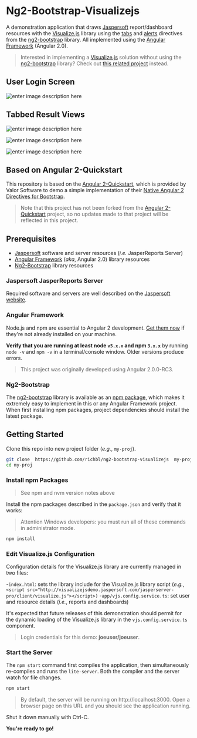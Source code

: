 # Ng2-Bootstrap-Visualizejs
A demonstration application that draws [Jaspersoft](http://www.jaspersoft.com/) report/dashboard resources with the [Visualize.js](http://community.jaspersoft.com/project/visualizejs) library using the [tabs](http://valor-software.com/ng2-bootstrap/#/tabs) and [alerts](http://valor-software.com/ng2-bootstrap/#/alerts) directives from the [ng2-bootstrap](https://github.com/valor-software/ng2-bootstrap) library. All implemented using the [Angular Framework](https://angular.io/) (Angular 2.0).

> Interested in implementing a [Visualize.js](http://community.jaspersoft.com/project/visualizejs) solution without using the [ng2-bootstrap](https://github.com/valor-software/ng2-bootstrap) library? Check out [this related project](https://github.com/richbl/ng2-visualizejs) instead.

## User Login Screen
![enter image description here](https://cloud.githubusercontent.com/assets/10182110/16470095/16c8664a-3e09-11e6-95b5-93be3e0ccb0f.png)
## Tabbed Result Views
![enter image description here](https://cloud.githubusercontent.com/assets/10182110/16470115/2ad353a2-3e09-11e6-856b-6fee94ea7edf.png)

![enter image description here](https://cloud.githubusercontent.com/assets/10182110/16470519/7767b4ae-3e0b-11e6-867e-65aaf4aff737.png)

![enter image description here](https://cloud.githubusercontent.com/assets/10182110/16470559/be02fd6a-3e0b-11e6-8a50-85ec58fdc8b8.png)

## Based on Angular 2-Quickstart
This repository is based on the [Angular 2-Quickstart](https://github.com/valor-software/angular2-quickstart), which is provided by Valor Software to demo a simple implementation of their [Native Angular 2 Directives for Bootstrap](http://valor-software.com/ng2-bootstrap/#/).

> Note that this project has not been forked from the [Angular 2-Quickstart](https://github.com/valor-software/angular2-quickstart) project, so no updates made to that project will be reflected in this project.


## Prerequisites

 - [Jaspersoft](http://jaspersoft.com/quick-start) software and server resources (*i.e.* JasperReports Server)
 - [Angular Framework](https://angular.io/)  (*aka*, Angular 2.0) library resources
 - [Ng2-Bootstrap](https://github.com/valor-software/ng2-bootstrap) library resources

### Jaspersoft JasperReports Server
Required software and servers are well described on the [Jaspersoft website](http://jaspersoft.com/quick-start).

### Angular Framework
Node.js and npm are essential to Angular 2 development. <a href="https://docs.npmjs.com/getting-started/installing-node" target="_blank" title="Installing Node.js and updating npm"> Get them now</a> if they're not already installed on your machine.
 
**Verify that you are running at least node `v5.x.x` and npm `3.x.x`**
by running `node -v` and `npm -v` in a terminal/console window.
Older versions produce errors.

> This project was originally developed using Angular 2.0.0-RC3.

### Ng2-Bootstrap
The [ng2-bootstrap](https://github.com/valor-software/ng2-bootstrap) library is available as an [npm package](https://www.npmjs.com/package/ng2-bootstrap), which makes it extremely easy to implement in this or any Angular Framework project. When first installing npm packages, project dependencies should install the latest package.

## Getting Started

Clone this repo into new project folder (*e.g.*, `my-proj`).
```bash
git clone  https://github.com/richbl/ng2-bootstrap-visualizejs  my-proj
cd my-proj
```

### Install npm Packages

> See npm and nvm version notes above

Install the npm packages described in the `package.json` and verify that it works:

> Attention Windows developers: you must run all of these commands in administrator mode.

```bash
npm install
```

### Edit Visualize.js Configuration

Configuration details for the Visualize.js library are currently managed in two files:

-`index.html`: sets the library include for the Visualize.js library script (*e.g.*,  `<script src="http://visualizejsdemo.jaspersoft.com/jasperserver-pro/client/visualize.js"></script>)`
-`app/vjs.config.service.ts`: set user and resource details (*i.e.*, reports and dashboards) 

It's expected that future releases of this demonstration should permit for the dynamic loading of the Visualize.js library in the `vjs.config.service.ts` component.

> Login credentials for this demo: **joeuser/joeuser**.

### Start the Server

The `npm start` command first compiles the application, 
then simultaneously re-compiles and runs the `lite-server`.
Both the compiler and the server watch for file changes.

```bash
npm start
```

> By default, the server will be running on http://localhost:3000. Open a browser page on this URL and you should see the application running.

Shut it down manually with Ctrl-C.

**You're ready to go!**
